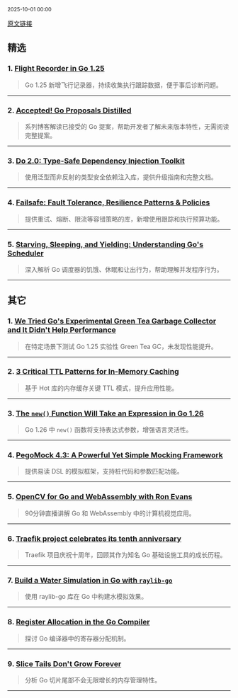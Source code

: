 <sub>2025-10-01 00:00</sub>


[原文链接](https://golangweekly.com/issues/572)


## 精选

### 1. [Flight Recorder in Go 1.25](https://golangweekly.com/link/175049/rss)
> Go 1.25 新增飞行记录器，持续收集执行跟踪数据，便于事后诊断问题。

---

### 2. [Accepted! Go Proposals Distilled](https://golangweekly.com/link/175050/rss)
> 系列博客解读已接受的 Go 提案，帮助开发者了解未来版本特性，无需阅读完整提案。

---

### 3. [Do 2.0: Type-Safe Dependency Injection Toolkit](https://golangweekly.com/link/175066/rss)
> 使用泛型而非反射的类型安全依赖注入库，提供升级指南和完整文档。

---

### 4. [Failsafe: Fault Tolerance, Resilience Patterns & Policies](https://golangweekly.com/link/175069/rss)
> 提供重试、熔断、限流等容错策略的库，新增使用跟踪和执行预算功能。

---

### 5. [Starving, Sleeping, and Yielding: Understanding Go's Scheduler](https://golangweekly.com/link/175057/rss)
> 深入解析 Go 调度器的饥饿、休眠和让出行为，帮助理解并发程序行为。

---

## 其它

### 1. [We Tried Go's Experimental Green Tea Garbage Collector and It Didn't Help Performance](https://golangweekly.com/link/175055/rss)
> 在特定场景下测试 Go 1.25 实验性 Green Tea GC，未发现性能提升。

---

### 2. [3 Critical TTL Patterns for In-Memory Caching](https://golangweekly.com/link/175058/rss)
> 基于 Hot 库的内存缓存关键 TTL 模式，提升应用性能。

---

### 3. [The `new()` Function Will Take an Expression in Go 1.26](https://golangweekly.com/link/175062/rss)
> Go 1.26 中 `new()` 函数将支持表达式参数，增强语言灵活性。

---

### 4. [PegoMock 4.3: A Powerful Yet Simple Mocking Framework](https://golangweekly.com/link/175072/rss)
> 提供易读 DSL 的模拟框架，支持桩代码和参数匹配功能。

---

### 5. [OpenCV for Go and WebAssembly with Ron Evans](https://golangweekly.com/link/175061/rss)
> 90分钟直播讲解 Go 和 WebAssembly 中的计算机视觉应用。

---

### 6. [Traefik project celebrates its tenth anniversary](https://golangweekly.com/link/175053/rss)
> Traefik 项目庆祝十周年，回顾其作为知名 Go 基础设施工具的成长历程。

---

### 7. [Build a Water Simulation in Go with `raylib-go`](https://golangweekly.com/link/175063/rss)
> 使用 raylib-go 库在 Go 中构建水模拟效果。

---

### 8. [Register Allocation in the Go Compiler](https://golangweekly.com/link/175064/rss)
> 探讨 Go 编译器中的寄存器分配机制。

---

### 9. [Slice Tails Don't Grow Forever](https://golangweekly.com/link/175065/rss)
> 分析 Go 切片尾部不会无限增长的内存管理特性。

---
    